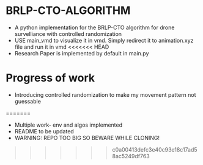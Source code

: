# BRLP-CTO-ALGORITHM
+ A python implementation for the BRLP-CTO algorithm for drone survelliance with controlled randomization
+ USE main_vmd to visualize it in vmd. Simply redirect it to animation.xyz file and run it in vmd
<<<<<<< HEAD
+ Research Paper is implemented by default in main.py

# Progress of work
+ Introducing controlled randomization to make my movement pattern not guessable

=======
+ Multiple work- env and algos implemented
+ README to be updated
+ WARNING: REPO TOO BIG SO BEWARE WHILE CLONING!
>>>>>>> c0a00413defc3e40c93e18c17ad58ac5249df763

